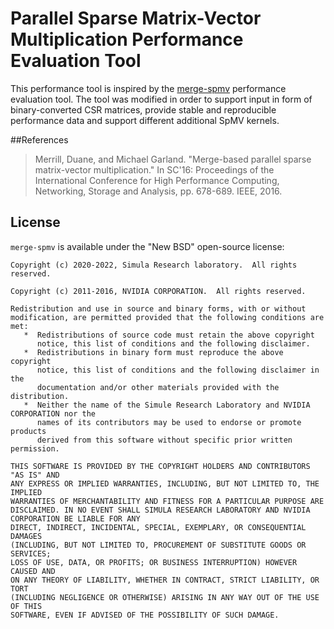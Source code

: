# Parallel Sparse Matrix-Vector Multiplication Performance Evaluation Tool

This performance tool is inspired by the [merge-spmv](https://github.com/dumerrill/merge-spmv/) performance evaluation tool.
The tool was modified in order to support input in form of binary-converted CSR matrices, provide stable and reproducible performance data and support different additional SpMV kernels.


##References

> Merrill, Duane, and Michael Garland. "Merge-based parallel sparse matrix-vector multiplication." In SC'16: Proceedings of the International Conference for High Performance Computing, Networking, Storage and Analysis, pp. 678-689. IEEE, 2016.

## License

`merge-spmv` is available under the "New BSD" open-source license:

```
Copyright (c) 2020-2022, Simula Research laboratory.  All rights reserved.

Copyright (c) 2011-2016, NVIDIA CORPORATION.  All rights reserved.

Redistribution and use in source and binary forms, with or without
modification, are permitted provided that the following conditions are met:
   *  Redistributions of source code must retain the above copyright
      notice, this list of conditions and the following disclaimer.
   *  Redistributions in binary form must reproduce the above copyright
      notice, this list of conditions and the following disclaimer in the
      documentation and/or other materials provided with the distribution.
   *  Neither the name of the Simule Research Laboratory and NVIDIA CORPORATION nor the
      names of its contributors may be used to endorse or promote products
      derived from this software without specific prior written permission.

THIS SOFTWARE IS PROVIDED BY THE COPYRIGHT HOLDERS AND CONTRIBUTORS "AS IS" AND
ANY EXPRESS OR IMPLIED WARRANTIES, INCLUDING, BUT NOT LIMITED TO, THE IMPLIED
WARRANTIES OF MERCHANTABILITY AND FITNESS FOR A PARTICULAR PURPOSE ARE
DISCLAIMED. IN NO EVENT SHALL SIMULA RESEARCH LABORATORY AND NVIDIA CORPORATION BE LIABLE FOR ANY
DIRECT, INDIRECT, INCIDENTAL, SPECIAL, EXEMPLARY, OR CONSEQUENTIAL DAMAGES
(INCLUDING, BUT NOT LIMITED TO, PROCUREMENT OF SUBSTITUTE GOODS OR SERVICES;
LOSS OF USE, DATA, OR PROFITS; OR BUSINESS INTERRUPTION) HOWEVER CAUSED AND
ON ANY THEORY OF LIABILITY, WHETHER IN CONTRACT, STRICT LIABILITY, OR TORT
(INCLUDING NEGLIGENCE OR OTHERWISE) ARISING IN ANY WAY OUT OF THE USE OF THIS
SOFTWARE, EVEN IF ADVISED OF THE POSSIBILITY OF SUCH DAMAGE.
```
